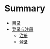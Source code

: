 # Summary

* [目录](README.md)
* [登录与注册](deng-lu-yu-zhu-ce.md)
  * [注册](deng-lu-yu-zhu-ce/zhu-ce.md)
  * [登录](deng-lu-yu-zhu-ce/deng-lu.md)

